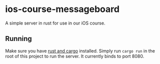 # ios-course-messageboard

A simple server in rust for use in our iOS course.

## Running
Make sure you have [rust and cargo](https://www.rust-lang.org/tools/install) installed.
Simply run `cargo run` in the root of this project to run the server.
It currently binds to port 8080.
